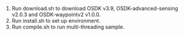 1. Run download.sh to download OSDK v3.9, OSDK-advanced-sensing v2.0.3 and OSDK-waypointv2 v1.0.0.
2. Run install.sh to set up environment.
3. Run compile.sh to run multi-threading sample.
